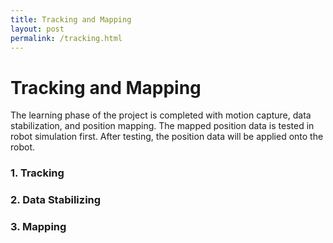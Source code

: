 ```yaml
---
title: Tracking and Mapping
layout: post
permalink: /tracking.html
---
```

# Tracking and Mapping
The learning phase of the project is completed with motion capture, data stabilization, and position mapping. The mapped position data is tested in robot simulation first. After testing, the position data will be applied onto the robot.


### 1. Tracking

### 2. Data Stabilizing

### 3. Mapping